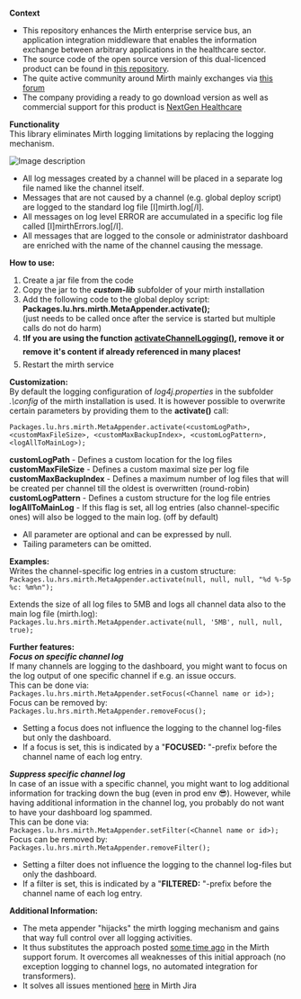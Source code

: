 **Context**<br/>
* This repository enhances the Mirth enterprise service bus, an application integration middleware that enables the information exchange between arbitrary applications in the healthcare sector.
* The source code of the open source version of this dual-licenced product can be found in [this repository](https://github.com/nextgenhealthcare/connect).
* The quite active community around Mirth mainly exchanges via [this forum](http://www.mirthcorp.com/community/forums/index.php)
* The company providing a ready to go download version as well as commercial support for this product is [NextGen Healthcare](https://www.nextgen.com/products-and-services/nextgen-connect-integration-engine-downloads)

**Functionality**<br/>
This library eliminates Mirth logging limitations by replacing the logging mechanism.

![Image description](https://github.com/odoodo/Mirth-MetaAppender/blob/master/MirthExtendedLoggingScheme.PNG)

* All log messages created by a channel will be placed in a separate log file named like the channel itself.
* Messages that are not caused by a channel (e.g. global deploy script) are logged to the standard log file [I]mirth.log[/I].
* All messages on log level ERROR are accumulated in a specific log file called [I]mirthErrors.log[/I].
* All messages that are logged to the console or administrator dashboard are enriched with the name of the channel causing the message.

**How to use:**


1. Create a jar file from the code
1. Copy the jar to the ***custom-lib*** subfolder of your mirth installation
1. Add the following code to the global deploy script:<br/>
**Packages.lu.hrs.mirth.MetaAppender.activate();**<br/>(just needs to be called once after the service is started but multiple calls do not do harm)
1. :exclamation:**If you are using the function [activateChannelLogging()](http://www.mirthcorp.com/community/forums/showthread.php?t=216921), remove it or remove it's content if already referenced in many places**:exclamation:
1. Restart the mirth service


**Customization:**<br/>
By default the logging configuration of *log4j.properties* in the subfolder *.\config* of the mirth installation is used. It is however possible to overwrite certain parameters by providing them to the **activate()** call:<br/>

`Packages.lu.hrs.mirth.MetaAppender.activate(<customLogPath>, <customMaxFileSize>, <customMaxBackupIndex>, <customLogPattern>, <logAllToMainLog>);`<br/> 

**customLogPath** - Defines a custom location for the log files<br/> 
**customMaxFileSize** - Defines a custom maximal size per log file<br/>
**customMaxBackupIndex** - Defines a maximum number of log files that will be created per channel till the oldest is overwritten (round-robin)<br/>
**customLogPattern** - Defines a custom structure for the log file entries<br/>
**logAllToMainLog** - If this flag is set, all log entries (also channel-specific ones) will also be logged to the main log. (off by default)<br/>
* All parameter are optional and can be expressed by null. 
* Tailing parameters can be omitted.

**Examples:**<br/>
Writes the channel-specific log entries in a custom structure:<br/>
`Packages.lu.hrs.mirth.MetaAppender.activate(null, null, null, "%d %-5p %c: %m%n");`<br/>

Extends the size of all log files to 5MB and logs all channel data also to the main log file (mirth.log):<br/>
 `Packages.lu.hrs.mirth.MetaAppender.activate(null, '5MB', null, null, true);`<br/>

**Further features:**<br/>
***Focus on specific channel log***<br/>
If many channels are logging to the dashboard, you might want to focus on the log output of one specific channel if e.g. an issue occurs.<br/>
This can be done via:<br/>
`Packages.lu.hrs.mirth.MetaAppender.setFocus(<Channel name or id>);`<br/>
Focus can be removed by:<br/>
`Packages.lu.hrs.mirth.MetaAppender.removeFocus();`<br/>
* Setting a focus does not influence the logging to the channel log-files but only the dashboard.
* If a focus is set, this is indicated by a "**FOCUSED:** "-prefix before the channel name of each log entry.

***Suppress specific channel log***<br/>
In case of an issue with a specific channel, you might want to log additional information for tracking down the bug (even in prod env :sunglasses:). 
However, while having additional information in the channel log, you probably do not want to have your dashboard log spammed.<br/>
This can be done via:<br/>
`Packages.lu.hrs.mirth.MetaAppender.setFilter(<Channel name or id>);`<br/>
Focus can be removed by:<br/>
`Packages.lu.hrs.mirth.MetaAppender.removeFilter();`<br/>
* Setting a filter does not influence the logging to the channel log-files but only the dashboard.
* If a filter is set, this is indicated by a "**FILTERED:** "-prefix before the channel name of each log entry.

**Additional Information:**<br/>
* The meta appender "hijacks" the mirth logging mechanism and gains that way full control over all logging activities.
* It thus substitutes the approach posted [some time ago](http://www.mirthcorp.com/community/forums/showthread.php?t=216921) in the Mirth support forum. It overcomes all weaknesses of this initial approach (no exception logging to channel logs, no automated integration for transformers).
* It solves all issues mentioned [here](http://www.mirthcorp.com/community/issues/browse/MIRTH-3269) in Mirth Jira
